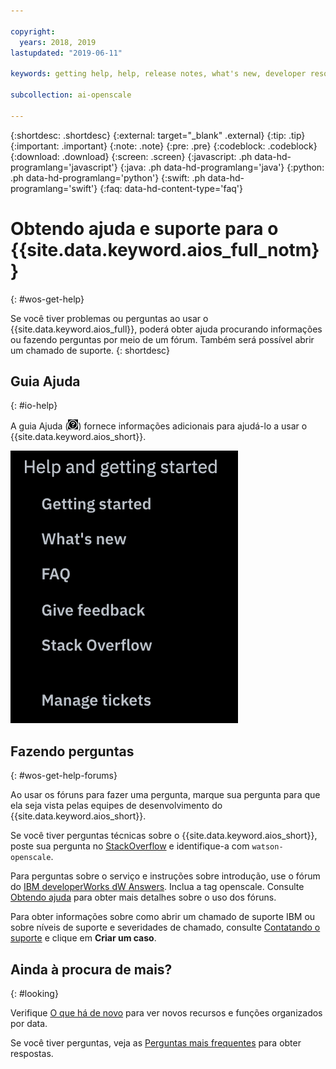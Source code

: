 ```yaml
---

copyright:
  years: 2018, 2019
lastupdated: "2019-06-11"

keywords: getting help, help, release notes, what's new, developer resources 

subcollection: ai-openscale

---
```


{:shortdesc: .shortdesc}
{:external: target="_blank" .external}
{:tip: .tip}
{:important: .important}
{:note: .note}
{:pre: .pre}
{:codeblock: .codeblock}
{:download: .download}
{:screen: .screen}
{:javascript: .ph data-hd-programlang='javascript'}
{:java: .ph data-hd-programlang='java'}
{:python: .ph data-hd-programlang='python'}
{:swift: .ph data-hd-programlang='swift'}
{:faq: data-hd-content-type='faq'}

# Obtendo ajuda e suporte para o {{site.data.keyword.aios_full_notm}}
{: #wos-get-help}

Se você tiver problemas ou perguntas ao usar o {{site.data.keyword.aios_full}}, poderá
obter ajuda procurando informações ou fazendo perguntas por meio de um fórum. Também será possível abrir
um chamado de suporte.
{: shortdesc}

## Guia Ajuda
{: #io-help}

A guia Ajuda (![ícone da guia de ajuda](images/insight-help-tab.png)) fornece informações adicionais para ajudá-lo a usar o {{site.data.keyword.aios_short}}.

![painel de ajuda](images/help-tab-flyout.png)

## Fazendo perguntas
{: #wos-get-help-forums}

Ao usar os fóruns para fazer uma pergunta, marque sua pergunta para que ela seja vista pelas
equipes de desenvolvimento do {{site.data.keyword.aios_short}}.

Se você tiver perguntas técnicas sobre o {{site.data.keyword.aios_short}}, poste sua pergunta no [StackOverflow](https://stackoverflow.com/questions/tagged/watson-openscale) e identifique-a com `watson-openscale`.

Para
perguntas sobre o serviço e instruções sobre introdução, use o fórum do [IBM
developerWorks dW Answers](https://developer.ibm.com/?s=openscale). Inclua a tag openscale. Consulte [Obtendo ajuda](https://developer.ibm.com/answers/smartspace/dw-answers-help/index.html) para
obter mais detalhes sobre o uso dos fóruns.

Para obter informações sobre como abrir um chamado de suporte IBM ou sobre níveis de suporte e severidades de chamado, consulte [Contatando o suporte](https://cloud.ibm.com/unifiedsupport/supportcenter) e clique em **Criar um caso**.

## Ainda à procura de mais?
{: #looking}

Verifique [O que há de novo](/docs/services/ai-openscale?topic=ai-openscale-rn-relnotes)
para ver novos recursos e funções organizados por data.

Se você tiver perguntas, veja as [Perguntas mais frequentes](/docs/services/ai-openscale?topic=ai-openscale-wos-faqs) para obter respostas.

